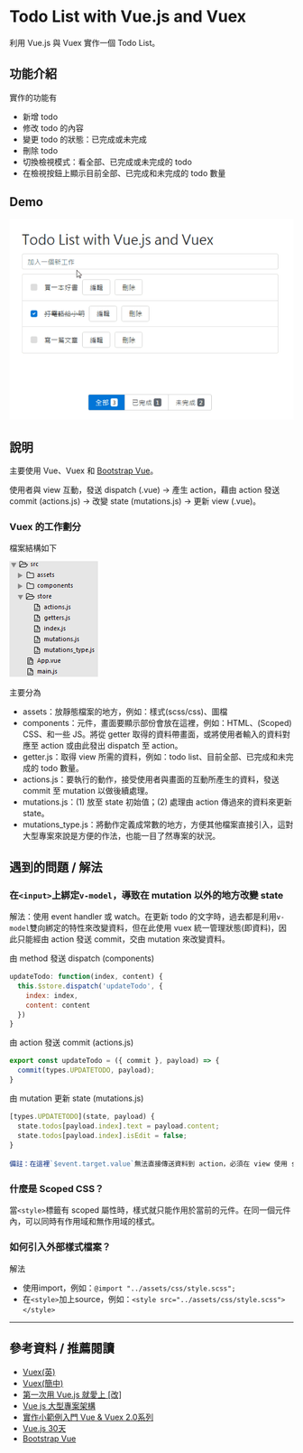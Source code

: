 # Todo List with Vue.js and Vuex
利用 Vue.js 與 Vuex 實作一個 Todo List。

## 功能介紹
實作的功能有

- 新增 todo
- 修改 todo 的內容
- 變更 todo 的狀態：已完成或未完成
- 刪除 todo
- 切換檢視模式：看全部、已完成或未完成的 todo
- 在檢視按鈕上顯示目前全部、已完成和未完成的 todo 數量

## Demo
![Todo List with Vue.js and Vuex](2017-03-23-todo-list-with-vue-and-vuex-demo.gif)

## 說明
主要使用 Vue、Vuex 和 [Bootstrap Vue](https://bootstrap-vue.github.io/docs)。

使用者與 view 互動，發送 dispatch (.vue) -> 產生 action，藉由 action 發送 commit (actions.js) -> 改變 state (mutations.js) -> 更新 view (.vue)。

### Vuex 的工作劃分

檔案結構如下

![Todo List with Vue.js and Vuex](2017-03-23-todo-list-app-structure.png)

主要分為

- assets：放靜態檔案的地方，例如：樣式(scss/css)、圖檔
- components：元件，畫面要顯示部份會放在這裡，例如：HTML、(Scoped) CSS、和一些 JS。將從 getter 取得的資料帶畫面，或將使用者輸入的資料對應至 action 或由此發出 dispatch 至 action。
- getter.js：取得 view 所需的資料，例如：todo list、目前全部、已完成和未完成的 todo 數量。
- actions.js：要執行的動作，接受使用者與畫面的互動所產生的資料，發送 commit 至 mutation 以做後續處理。
- mutations.js：(1) 放至 state 初始值；(2) 處理由 action 傳過來的資料來更新 state。
- mutations_type.js：將動作定義成常數的地方，方便其他檔案直接引入，這對大型專案來說是方便的作法，也能一目了然專案的狀況。

## 遇到的問題 / 解法
### 在`<input>`上綁定`v-model`，導致在 mutation 以外的地方改變 state
解法：使用 event handler 或 watch。在更新 todo 的文字時，過去都是利用`v-model`雙向綁定的特性來改變資料，但在此使用 vuex 統一管理狀態(即資料)，因此只能經由 action 發送 commit，交由 mutation 來改變資料。

由 method 發送 dispatch (components)

```javascript
updateTodo: function(index, content) {
  this.$store.dispatch('updateTodo', {
    index: index,
    content: content
  })
}
```

由 action 發送 commit (actions.js)

```javascript
export const updateTodo = ({ commit }, payload) => {
  commit(types.UPDATETODO, payload);
}
```

由 mutation 更新 state (mutations.js)

```javascript
[types.UPDATETODO](state, payload) {
  state.todos[payload.index].text = payload.content;
  state.todos[payload.index].isEdit = false;
}

備註：在這裡`$event.target.value`無法直接傳送資料到 action，必須在 view 使用 store 的 dispatch 並藉由 payload 帶給 action 和 mutation。

```
### 什麼是 Scoped CSS？
當`<style>`標籤有 scoped 屬性時，樣式就只能作用於當前的元件。在同一個元件內，可以同時有作用域和無作用域的樣式。

### 如何引入外部樣式檔案？
解法

- 使用import，例如：`@import "../assets/css/style.scss";`
- 在`<style>`加上source，例如：`<style src="../assets/css/style.scss"></style>`

---

## 參考資料 / 推薦閱讀
- [Vuex(英)](https://vuex.vuejs.org/en/)
- [Vuex(簡中)](https://vuex.vuejs.org/zh-cn/)
- [第一次用 Vue.js 就愛上 [改]](https://www.slideshare.net/kurotanshi/vuejs-62131923)
- [Vue js 大型專案架構](https://www.slideshare.net/hinablue/vue-js)
- [實作小範例入門 Vue & Vuex 2.0系列](http://ithelp.ithome.com.tw/users/20103326/ironman/1114)
- [Vue.js 30天](http://ithelp.ithome.com.tw/users/20103424/ironman/1049)
- [Bootstrap Vue](https://bootstrap-vue.github.io/docs)
